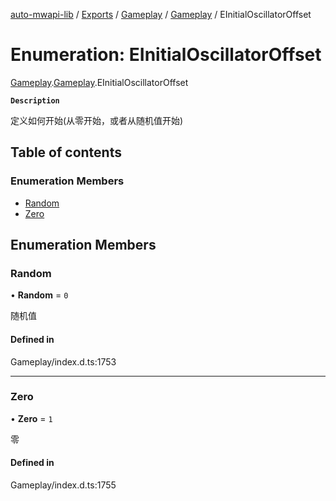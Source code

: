 [auto-mwapi-lib](../README.md) / [Exports](../modules.md) / [Gameplay](../modules/Gameplay.md) / [Gameplay](../modules/Gameplay.Gameplay.md) / EInitialOscillatorOffset

# Enumeration: EInitialOscillatorOffset

[Gameplay](../modules/Gameplay.md).[Gameplay](../modules/Gameplay.Gameplay.md).EInitialOscillatorOffset

**`Description`**

定义如何开始(从零开始，或者从随机值开始)

## Table of contents

### Enumeration Members

- [Random](Gameplay.Gameplay.EInitialOscillatorOffset.md#random)
- [Zero](Gameplay.Gameplay.EInitialOscillatorOffset.md#zero)

## Enumeration Members

### Random

• **Random** = ``0``

随机值

#### Defined in

Gameplay/index.d.ts:1753

___

### Zero

• **Zero** = ``1``

零

#### Defined in

Gameplay/index.d.ts:1755

